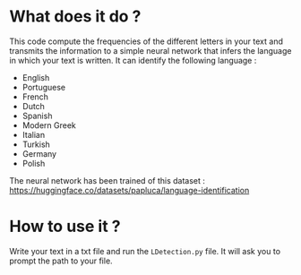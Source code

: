 # What does it do ?

This code compute the frequencies of the different letters in your text and transmits the information to a simple neural network that infers the language in which your text is written. It can identify the following language : 

* English 
* Portuguese
* French
* Dutch
* Spanish
* Modern Greek
* Italian
* Turkish
* Germany
* Polish

The neural network has been trained of this dataset : https://huggingface.co/datasets/papluca/language-identification

# How to use it ?

Write your text in a txt file and run the `LDetection.py` file. It will ask you to prompt the path to your file.
